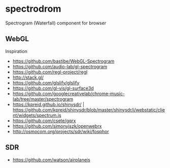 # spectrodrom

Spectrogram (Waterfall) component for browser

## WebGL

Inspiration

  * https://github.com/bastibe/WebGL-Spectrogram
  * https://github.com/audio-lab/gl-spectrogram
  * https://github.com/regl-project/regl
  * http://stack.gl/
  * https://github.com/glslify/glslify
  * https://github.com/gl-vis/gl-surface3d
  * https://github.com/googlecreativelab/chrome-music-lab/tree/master/spectrogram
  * https://kpreid.github.io/shinysdr/ | https://github.com/kpreid/shinysdr/blob/master/shinysdr/i/webstatic/client/widgets/spectrum.js
  * https://github.com/csete/gqrx
  * https://github.com/simonyiszk/openwebrx
  * http://osmocom.org/projects/sdr/wiki/fosphor
  
## SDR
  * https://github.com/watson/airplanejs
